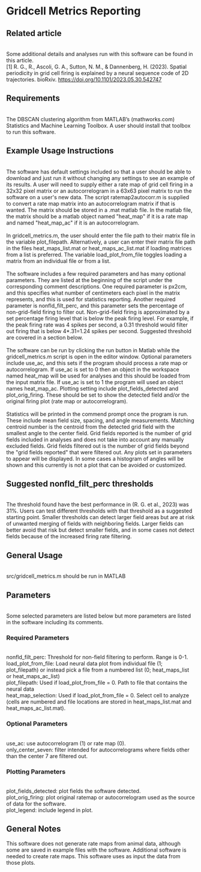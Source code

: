 # Gridcell Metrics Reporting

## Related article
<br>Some additional details and analyses run with this software can be found in this article.
<br>\[1\] R. G., R., Ascoli, G. A., Sutton, N. M., & Dannenberg, H. (2023). Spatial periodicity in grid cell firing is explained by a neural sequence code of 2D trajectories. bioRxiv. https://doi.org/10.1101/2023.05.30.542747

## Requirements
<br>The DBSCAN clustering algorithm from MATLAB’s (mathworks.com) Statistics and Machine Learning Toolbox. A user should install that toolbox to run this software.

## Example Usage Instructions
<br>The software has default settings included so that a user should be able to download and just run it without changing any settings to see an example of its results. A user will need to supply either a rate map of grid cell firing in a 32x32 pixel matrix or an autocorrelogram in a 63x63 pixel matrix to run the software on a user's new data. The script ratemap2autocorr.m is supplied to convert a rate map matrix into an autocorrelogram matrix if that is wanted. The matrix should be stored in a .mat matlab file. In the matlab file, the matrix should be a matlab object named "heat_map" if it is a rate map and named "heat_map_ac" if it is an autocorrelogram.
<br>
<br>In gridcell_metrics.m, the user should enter the file path to their matrix file in the variable plot_filepath. Alternatively, a user can enter their matrix file path in the files heat_maps_list.mat or heat_maps_ac_list.mat if loading matrices from a list is preferred. The variable load_plot_from_file toggles loading a matrix from an individual file or from a list.
<br>
<br>The software includes a few required parameters and has many optional parameters. They are listed at the beginning of the script under the corresponding comment descriptions. One required parameter is px2cm, and this specifies what number of centimeters each pixel in the matrix represents, and this is used for statistics reporting. Another required parameter is nonfld_filt_perc, and this parameter sets the percentage of non-grid-field firing to filter out. Non-grid-field firing is approximated by a set percentage firing level that is below the peak firing level. For example, if the peak firing rate was 4 spikes per second, a 0.31 threshold would filter out firing that is below 4*.31=1.24 spikes per second. Suggested threshold are covered in a section below.
<br>
<br>The software can be run by clicking the run button in Matlab while the gridcell_metrics.m script is open in the editor window. Optional parameters include use_ac, and this sets if the program should process a rate map or autocorrelogram. If use_ac is set to 0 then an object in the workspace named heat_map will be used for analyses and this should be loaded from the input matrix file. If use_ac is set to 1 the program will used an object names heat_map_ac. Plotting setting include plot_fields_detected and plot_orig_firing. These should be set to show the detected field and/or the original firing plot (rate map or autocorrelogram).
<br>
<br>Statistics will be printed in the commend prompt once the program is run. These include mean field size, spacing, and angle measurements. Matching centroid number is the centroid from the detected grid field with the smallest angle to the center field. Grid fields reported is the number of grid fields included in analyses and does not take into account any manually excluded fields. Grid fields filtered out is the number of grid fields beyond the "grid fields reported" that were filtered out. Any plots set in parameters to appear will be displayed. In some cases a histogram of angles will be shown and this currently is not a plot that can be avoided or customized.

## Suggested nonfld_filt_perc thresholds
<br>The threshold found have the best performance in (R. G. et al., 2023) was 31%. Users can test different thresholds with that threshold as a suggested starting point. Smaller thresholds can detect larger field areas but are at risk of unwanted merging of fields with neighboring fields. Larger fields can better avoid that risk but detect smaller fields, and in some cases not detect fields because of the increased firing rate filtering.

## General Usage
<br>src/gridcell_metrics.m should be run in MATLAB

## Parameters
<br>Some selected parameters are listed below but more parameters are listed in the software including its comments.

### Required Parameters
<br>nonfld_filt_perc: Threshold for non-field filtering to perform. Range is 0-1.
<br>load_plot_from_file: Load neural data plot from individual file (1; plot_filepath) or instead pick a file from a numbered list (0; heat_maps_list or heat_maps_ac_list)
<br>plot_filepath: Used if load_plot_from_file = 0. Path to file that contains the neural data
<br>heat_map_selection: Used if load_plot_from_file = 0. Select cell to analyze (cells are numbered and file locations are stored in heat_maps_list.mat and heat_maps_ac_list.mat).

### Optional Parameters
<br>use_ac: use autocorrelogram (1) or rate map (0).
<br>only_center_seven: filter intended for autocorrelograms where fields other than the center 7 are filtered out.

### Plotting Parameters
<br>plot_fields_detected: plot fields the software detected.
<br>plot_orig_firing: plot original ratemap or autocorrelogram used as the source of data for the software.
<br>plot_legend: include legend in plot.

## General Notes
This software does not generate rate maps from animal data, although some are saved in example files with the software. Additional software is needed to create rate maps. This software uses as input the data from those plots.